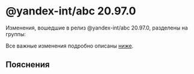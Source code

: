 # @yandex-int/abc 20.97.0

<!-- ЧЕЛОВЕЧЕСКОЕ ВСТУПЛЕНИЕ -->

Изменения, вошедшие в релиз @yandex-int/abc 20.97.0, разделены на группы:

Все важные изменения подробно описаны [ниже](#Пояснения).

## Пояснения

